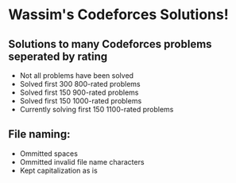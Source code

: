 # Wassim's Codeforces Solutions!


## Solutions to many Codeforces problems seperated by rating

* Not all problems have been solved
* Solved first 300 800-rated problems
* Solved first 150 900-rated problems
* Solved first 150 1000-rated problems
* Currently solving first 150 1100-rated problems

## File naming:

* Ommitted spaces
* Ommitted invalid file name characters
* Kept capitalization as is
